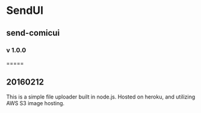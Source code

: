 
# SendUI
## send-comicui
### v 1.0.0
=====

20160212
-----
This is a simple file uploader built in node.js. Hosted on heroku, and utilizing AWS S3 image hosting.

